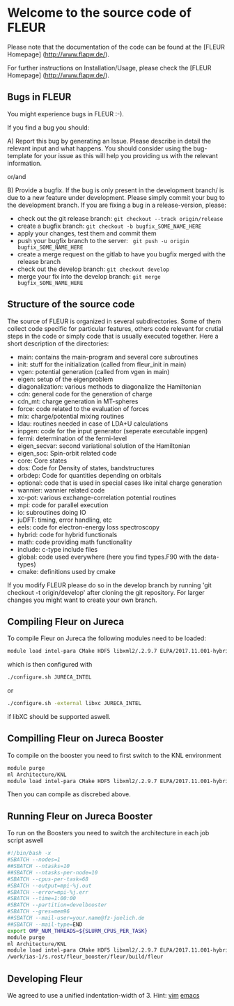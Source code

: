 Welcome to the source code of FLEUR
===================================

Please note that the documentation of the
code can be found at the [FLEUR Homepage]
(http://www.flapw.de/).

For further instructions on Installation/Usage,
please check the [FLEUR Homepage]
(http://www.flapw.de/).


## Bugs in FLEUR

You might experience bugs in FLEUR :-).

If you find a bug you should:

A)  Report this bug by generating an Issue. Please describe in 
detail the relevant input and what happens. You should consider using 
the bug-template for your issue as this will help you providing us with 
the relevant information.

or/and

B) Provide a bugfix. If the bug is only present in the development branch/ is due
to a new feature under development. Please simply commit your bug to the development branch.
If you are fixing a bug in a release-version, please:
* check out the git release branch: ```git checkout --track origin/release```
* create a bugfix branch: ```git checkout -b bugfix_SOME_NAME_HERE```
* apply your changes, test them and commit them
* push your bugfix branch to the server: ``` git push -u origin bugfix_SOME_NAME_HERE```
* create a merge request on the gitlab to have you bugfix merged with the release branch
* check out the develop branch: ```git checkout develop```
* merge your fix into the develop branch: ```git merge bugfix_SOME_NAME_HERE```




## Structure of the source code 
The source of FLEUR is organized in several 
subdirectories. Some of them collect code 
specific for particular features, others code
relevant for crutial steps in the code or simply
code that is usually executed together.
Here a short description of the directories:

* main: contains the main-program and several core subroutines
* init: stuff for the initialization (called from fleur_init in main)
* vgen: potential generation (called from vgen in main)
* eigen: setup of the eigenproblem
* diagonalization: various methods to diagonalize the Hamiltonian
* cdn: general code for the generation of charge
* cdn_mt: charge generation in MT-spheres
* force: code related to the evaluation of forces
* mix: charge/potential mixing routines
* ldau: routines needed in case of LDA+U calculations
* inpgen: code for the input generator (seperate executable inpgen)
* fermi: determination of the fermi-level
* eigen_secvar: second variational solution of the Hamiltonian
* eigen_soc: Spin-orbit related code
* core: Core states
* dos: Code for Density of states, bandstructures
* orbdep: Code for quantities depending on orbitals
* optional: code that is used in special cases like inital charge generation
* wannier: wannier related code
* xc-pot: various exchange-correlation potential routines
* mpi: code for parallel execution
* io: subroutines doing IO
* juDFT: timing, error handling, etc
* eels: code for electron-energy loss spectroscopy
* hybrid: code for hybrid functionals 
* math: code providing math functionality
* include: c-type include files
* global: code used everywhere (here you find types.F90 with the data-types)
* cmake: definitions used by cmake

If you modify FLEUR please do so in the develop branch by running
'git checkout -t origin/develop'
after cloning the git repository. For larger changes you might want to
create your own branch.

## Compiling Fleur on Jureca
To compile Fleur on Jureca the following modules need to be loaded:

```bash
module load intel-para CMake HDF5 libxml2/.2.9.7 ELPA/2017.11.001-hybrid
```
which is then configured with
```bash
./configure.sh JURECA_INTEL
```
or
```bash
./configure.sh -external libxc JURECA_INTEL 
```
if libXC should be supported aswell.

## Compilling Fleur on Jureca Booster

To compile on the booster you need to first switch to the KNL environment

```bash
module purge
ml Architecture/KNL
module load intel-para CMake HDF5 libxml2/.2.9.7 ELPA/2017.11.001-hybrid
```
Then you can compile as discrebed above.

## Running Fleur on Jureca Booster

To run on the Boosters you need to switch the architecture in each job script aswell
```bash
#!/bin/bash -x
#SBATCH --nodes=1
##SBATCH --ntasks=10
##SBATCH --ntasks-per-node=10
#SBATCH --cpus-per-task=68
#SBATCH --output=mpi-%j.out
#SBATCH --error=mpi-%j.err
#SBATCH --time=1:00:00
#SBATCH --partition=develbooster
#SBATCH --gres=mem96
##SBATCH --mail-user=your.name@fz-juelich.de
##SBATCH --mail-type=END
export OMP_NUM_THREADS=${SLURM_CPUS_PER_TASK}
module purge
ml Architecture/KNL
module load intel-para CMake HDF5 libxml2/.2.9.7 ELPA/2017.11.001-hybrid
/work/ias-1/s.rost/fleur_booster/fleur/build/fleur
```

## Developing Fleur

We agreed to use a unified indentation-width of 3. 
Hint: [vim](http://vim.wikia.com/wiki/Converting_tabs_to_spaces) [emacs](https://www.gnu.org/software/emacs/manual/html_node/efaq/Changing-the-length-of-a-Tab.html)